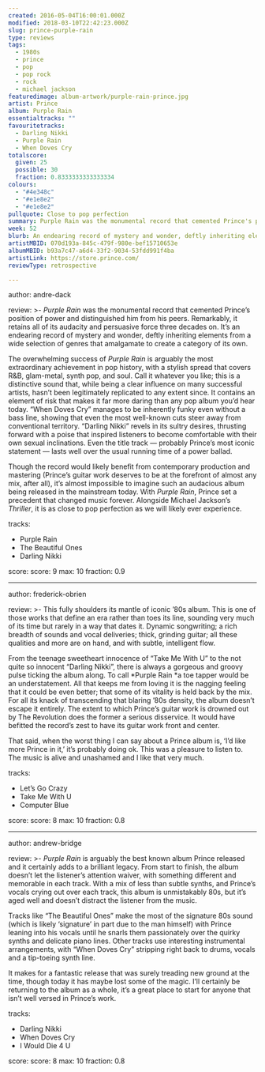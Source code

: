 ```yaml
---
created: 2016-05-04T16:00:01.000Z
modified: 2018-03-10T22:42:23.000Z
slug: prince-purple-rain
type: reviews
tags:
  - 1980s
  - prince
  - pop
  - pop rock
  - rock
  - michael jackson
featuredimage: album-artwork/purple-rain-prince.jpg
artist: Prince
album: Purple Rain
essentialtracks: ""
favouritetracks:
  - Darling Nikki
  - Purple Rain
  - When Doves Cry
totalscore:
  given: 25
  possible: 30
  fraction: 0.8333333333333334
colours:
  - "#4e348c"
  - "#e1e8e2"
  - "#e1e8e2"
pullquote: Close to pop perfection
summary: Purple Rain was the monumental record that cemented Prince's position of power and distinguished him from his peers. It’s an endearing record of mystery and wonder, deftly inheriting elements from a wide selection of genres.
week: 52
blurb: An endearing record of mystery and wonder, deftly inheriting elements from a wide selection of genres that amalgamate to create a category of its own.
artistMBID: 070d193a-845c-479f-980e-bef15710653e
albumMBID: b93a7c47-a6d4-33f2-9034-53fdd991f4ba
artistLink: https://store.prince.com/
reviewType: retrospective

---
```


author: andre-dack

review: >-
  *Purple Rain* was the monumental record that cemented Prince’s position of power and distinguished him from his peers. Remarkably, it retains all of its audacity and persuasive force three decades on. It’s an endearing record of mystery and wonder, deftly inheriting elements from a wide selection of genres that amalgamate to create a category of its own. 
  
  The overwhelming success of *Purple Rain* is arguably the most extraordinary achievement in pop history, with a stylish spread that covers R&B, glam-metal, synth pop, and soul. Call it whatever you like; this is a distinctive sound that, while being a clear influence on many successful artists, hasn’t been legitimately replicated to any extent since. It contains an element of risk that makes it far more daring than any pop album you’d hear today. “When Doves Cry” manages to be inherently funky even without a bass line, showing that even the most well-known cuts steer away from conventional territory. “Darling Nikki” revels in its sultry desires, thrusting forward with a poise that inspired listeners to become comfortable with their own sexual inclinations. Even the title track — probably Prince’s most iconic statement — lasts well over the usual running time of a power ballad. 
  
  Though the record would likely benefit from contemporary production and mastering (Prince’s guitar work deserves to be at the forefront of almost any mix, after all), it’s almost impossible to imagine such an audacious album being released in the mainstream today. With *Purple Rain*, Prince set a precedent that changed music forever. Alongside Michael Jackson’s *Thriller*, it is as close to pop perfection as we will likely ever experience.

tracks:
  - Purple Rain
  - ­The Beautiful Ones
  - ­Darling Nikki

score:
  score: 9
  max: 10
  fraction: 0.9

---
author: frederick-obrien

review: >-
  This fully shoulders its mantle of iconic ’80s album. This is one of those works that define an era rather than toes its line, sounding very much of its time but rarely in a way that dates it. Dynamic songwriting; a rich breadth of sounds and vocal deliveries; thick, grinding guitar; all these qualities and more are on hand, and with subtle, intelligent flow. 
  
  From the teenage sweetheart innocence of “Take Me With U” to the not quite so innocent “Darling Nikki”, there is always a gorgeous and groovy pulse ticking the album along. To call *Purple Rain *a toe tapper would be an understatement. All that keeps me from loving it is the nagging feeling that it could be even better; that some of its vitality is held back by the mix. For all its knack of transcending that blaring ’80s density, the album doesn’t escape it entirely. The extent to which Prince’s guitar work is drowned out by The Revolution does the former a serious disservice. It would have befitted the record’s zest to have its guitar work front and center. 
  
  That said, when the worst thing I can say about a Prince album is, ‘I’d like more Prince in it,’ it’s probably doing ok. This was a pleasure to listen to. The music is alive and unashamed and I like that very much.

tracks:
  - Let’s Go Crazy
  - ­Take Me With U
  - ­Computer Blue

score:
  score: 8
  max: 10
  fraction: 0.8

---
author: andrew-bridge

review: >-
  *Purple Rain* is arguably the best known album Prince released and it certainly adds to a brilliant legacy. From start to finish, the album doesn’t let the listener’s attention waiver, with something different and memorable in each track. With a mix of less than subtle synths, and Prince’s vocals crying out over each track, this album is unmistakably 80s, but it’s aged well and doesn’t distract the listener from the music. 
  
  Tracks like “The Beautiful Ones” make the most of the signature 80s sound (which is likely ‘signature’ in part due to the man himself) with Prince leaning into his vocals until he snarls them passionately over the quirky synths and delicate piano lines. Other tracks use interesting instrumental arrangements, with “When Doves Cry” stripping right back to drums, vocals and a tip-toeing synth line. 
  
  It makes for a fantastic release that was surely treading new ground at the time, though today it has maybe lost some of the magic. I’ll certainly be returning to the album as a whole, it’s a great place to start for anyone that isn’t well versed in Prince’s work.

tracks:
  - Darling Nikki
  - ­When Doves Cry
  - ­I Would Die 4 U

score:
  score: 8
  max: 10
  fraction: 0.8
